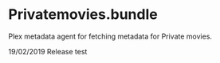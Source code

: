 # Privatemovies.bundle

Plex metadata agent for fetching metadata for Private movies.

19/02/2019 Release
test
